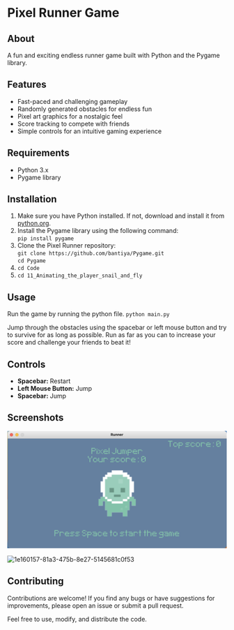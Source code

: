 <h1>Pixel Runner Game</h1>

<h2>About</h2>
<p>A fun and exciting endless runner game built with Python and the Pygame library.</p>

<h2>Features</h2>
    <ul>
        <li>Fast-paced and challenging gameplay</li>
        <li>Randomly generated obstacles for endless fun</li>
        <li>Pixel art graphics for a nostalgic feel</li>
        <li>Score tracking to compete with friends</li>
        <li>Simple controls for an intuitive gaming experience</li>
    </ul>

<h2>Requirements</h2>
    <ul>
        <li>Python 3.x</li>
        <li>Pygame library</li>
    </ul>

<h2>Installation</h2>
    <ol>
        <li>Make sure you have Python installed. If not, download and install it from <a href="https://www.python.org/">python.org</a>.</li>
        <li>Install the Pygame library using the following command:<br><code>pip install pygame</code></li>
        <li>Clone the Pixel Runner repository:<br><code>git clone https://github.com/bantiya/Pygame.git</code><br><code>cd Pygame</code></li>
        <li><code>cd Code</code></li>
        <li><code>cd 11_Animating_the_player_snail_and_fly</code></li>
    </ol>

<h2>Usage</h2>
    <p>Run the game by running the python file. <code>python main.py</code></p>
    <p>Jump through the obstacles using the spacebar or left mouse button and try to survive for as long as possible. Run as far as you can to increase your score and challenge your friends to beat it!</p>

<h2>Controls</h2>
    <ul>
        <li><strong>Spacebar:</strong> Restart</li>
        <li><strong>Left Mouse Button:</strong> Jump</li>
        <li><strong>Spacebar:</strong> Jump</li>
    </ul>

<h2>Screenshots</h2>
    <img src="graphics/Screenshot 2023-12-04 at 3.56.20 PM.png" alt="Gameplay Screenshot">

![1e160157-81a3-475b-8e27-5145681c0f53](https://github.com/bantiya/Pygame/assets/103890469/1adea327-f959-4b75-954d-ed84f6a745c3)


    

<h2>Contributing</h2>
    <p>Contributions are welcome! If you find any bugs or have suggestions for improvements, please open an issue or submit a pull request.</p>
    <p>Feel free to use, modify, and distribute the code.</p>
